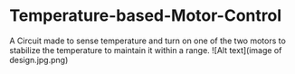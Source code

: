 # Temperature-based-Motor-Control
A Circuit made to sense temperature and turn on one of the two motors to stabilize the temperature to maintain it within a range.
![Alt text](image of design.jpg.png)
